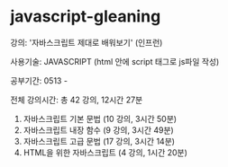 # javascript-gleaning

강의: '자바스크립트 제대로 배워보기' (인프런)

사용기술: JAVASCRIPT (html 안에 script 태그로 js파일 작성)

공부기간: 0513 - 

전체 강의시간:
총 42 강의, 12시간 27분

1. 자바스크립트 기본 문법 (10 강의, 3시간 50분)
2. 자바스크립트 내장 함수 (9 강의, 3시간 49분)
3. 자바스크립트 고급 문법 (17 강의, 3시간 14분)
4. HTML을 위한 자바스크립트 (4 강의, 1시간 20분)


